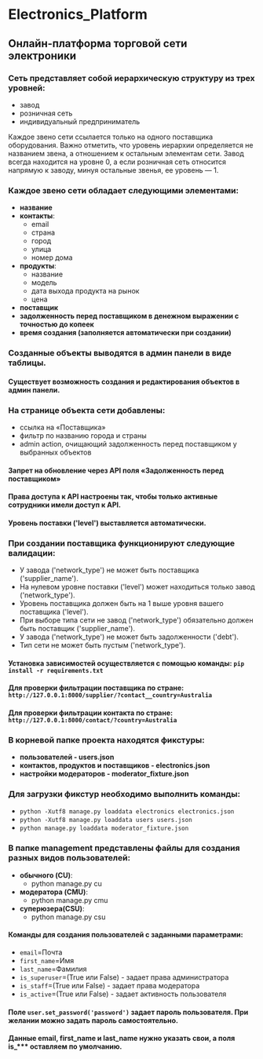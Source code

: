 # Electronics_Platform

## Онлайн-платформа торговой сети электроники

### Сеть представляет собой иерархическую структуру из трех уровней:
- завод
- розничная сеть
- индивидуальный предприниматель

Каждое звено сети ссылается только на одного поставщика оборудования.
Важно отметить, что уровень иерархии определяется не названием звена, а отношением к остальным элементам сети.
Завод всегда находится на уровне 0, а если розничная сеть относится напрямую к заводу, минуя остальные звенья, ее уровень — 1.

### Каждое звено сети обладает следующими элементами:
- **название**
- **контакты**:
  - email 
  - страна
  - город
  - улица
  - номер дома
- **продукты**:
  - название
  - модель
  - дата выхода продукта на рынок
  - цена
- **поставщик**
- **задолженность перед поставщиком в денежном выражении с точностью до копеек**
- **время создания (заполняется автоматически при создании)**

### Созданные объекты выводятся в админ панели в виде таблицы.
#### Существует возможность создания и редактирования объектов в админ панели.
### На странице объекта сети добавлены:
- ссылка на «Поставщика»
- фильтр по названию города и страны
- admin action, очищающий задолженность перед поставщиком у выбранных объектов

#### Запрет на обновление через API поля «Задолженность перед поставщиком»
#### Права доступа к API настроены так, чтобы только активные сотрудники имели доступ к API.
#### Уровень поставки ('level') выставляется автоматически.

### При создании поставщика функционируют следующие валидации:
- У завода ('network_type') не может быть поставщика ('supplier_name').
- На нулевом уровне поставки ('level') может находиться только завод ('network_type').
- Уровень поставщика должен быть на 1 выше уровня вашего поставщика ('level').
- При выборе типа сети не завод ('network_type') обязательно должен быть поставщик ('supplier_name').
- У завода ('network_type') не может быть задолженности ('debt').
- Тип сети не может быть пустым ('network_type').

#### Установка зависимостей осуществляется с помощью команды: `pip install -r requirements.txt`

#### Для проверки фильтрации поставщика по стране: `http://127.0.0.1:8000/supplier/?contact__country=Australia`
#### Для проверки фильтрации контакта по стране: `http://127.0.0.1:8000/contact/?country=Australia`

### В корневой папке проекта находятся фикстуры:
- **пользователей - users.json**
- **контактов, продуктов и поставщиков - electronics.json**
- **настройки модераторов - moderator_fixture.json**

### Для загрузки фикстур необходимо выполнить команды:
- `python -Xutf8 manage.py loaddata electronics electronics.json`
- `python -Xutf8 manage.py loaddata users users.json`
- `python manage.py loaddata moderator_fixture.json`

### В папке management представлены файлы для создания разных видов пользователей: 
- **обычного (CU)**:
  - python manage.py cu
- **модератора (CMU)**:
  - python manage.py cmu
- **суперюзера(CSU)**:
  - python manage.py csu

#### Команды для создания пользователей с заданными параметрами:
 - `email`=Почта
 - `first_name`=Имя
 - `last_name`=Фамилия
 - `is_superuser`=(True или False) - задает права администратора
 - `is_staff`=(True или False) - задает права модератора
 - `is_active`=(True или False) - задает активность пользователя

#### Поле `user.set_password('password')` задает пароль пользователя. При желании можно задать пароль самостоятельно.
#### Данные email, first_name и last_name нужно указать свои, а поля is_*** оставляем по умолчанию.